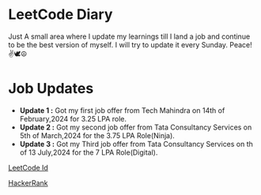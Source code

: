# LeetCode Diary
Just A small area where I update my learnings till I land a job and continue to be the best version of myself.
I will try to update it every Sunday.
Peace!✌️🕊️☮️

# Job Updates
- **Update 1 :** Got my first job offer from Tech Mahindra on 14th of February,2024 for 3.25 LPA role.
- **Update 2 :** Got my second job offer from Tata Consultancy Services on 5th of March,2024 for the 3.75 LPA Role(Ninja).
- **Update 3 :** Got my Third job offer from Tata Consultancy Services on th of 13 July,2024 for the 7 LPA Role(Digital).


[LeetCode Id](https://leetcode.com/HorizonChaser12/)

[HackerRank](https://www.hackerrank.com/profile/Suryakant12)
